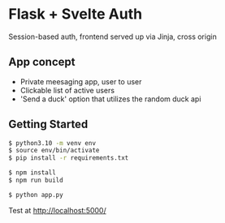 # Flask + Svelte Auth

Session-based auth, frontend served up via Jinja, cross origin

## App concept

- Private meesaging app, user to user
- Clickable list of active users
- 'Send a duck' option that utilizes the random duck api

## Getting Started

```sh
$ python3.10 -m venv env
$ source env/bin/activate
$ pip install -r requirements.txt

$ npm install
$ npm run build

$ python app.py
```

Test at [http://localhost:5000/](http://localhost:5000/)
